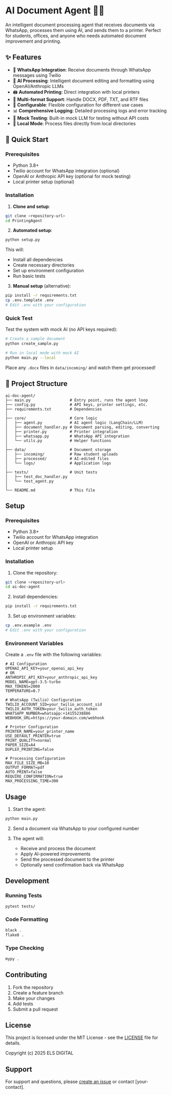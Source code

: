 # AI Document Agent 🤖📄

An intelligent document processing agent that receives documents via WhatsApp, processes them using AI, and sends them to a printer. Perfect for students, offices, and anyone who needs automated document improvement and printing.

## ✨ Features

- 📱 **WhatsApp Integration**: Receive documents through WhatsApp messages using Twilio
- 🤖 **AI Processing**: Intelligent document editing and formatting using OpenAI/Anthropic LLMs
- 🖨️ **Automated Printing**: Direct integration with local printers
- 📄 **Multi-format Support**: Handle DOCX, PDF, TXT, and RTF files
- 🔧 **Configurable**: Flexible configuration for different use cases
- 📊 **Comprehensive Logging**: Detailed processing logs and error tracking
- 🧪 **Mock Testing**: Built-in mock LLM for testing without API costs
- 🔄 **Local Mode**: Process files directly from local directories

## 🚀 Quick Start

### Prerequisites

- Python 3.8+
- Twilio account for WhatsApp integration (optional)
- OpenAI or Anthropic API key (optional for mock testing)
- Local printer setup (optional)

### Installation

1. **Clone and setup**:
```bash
git clone <repository-url>
cd PrintingAgent
```

2. **Automated setup**:
```bash
python setup.py
```
This will:
- Install all dependencies
- Create necessary directories
- Set up environment configuration
- Run basic tests

3. **Manual setup** (alternative):
```bash
pip install -r requirements.txt
cp .env.template .env
# Edit .env with your configuration
```

### Quick Test

Test the system with mock AI (no API keys required):

```bash
# Create a sample document
python create_sample.py

# Run in local mode with mock AI
python main.py --local
```

Place any `.docx` files in `data/incoming/` and watch them get processed!

## 📁 Project Structure

```
ai-doc-agent/
├── main.py                 # Entry point, runs the agent loop
├── config.py               # API keys, printer settings, etc.
├── requirements.txt        # Dependencies
│
├── core/                   # Core logic
│   ├── agent.py            # AI agent logic (LangChain/LLM)
│   ├── document_handler.py # Document parsing, editing, converting
│   ├── printer.py          # Printer integration
│   ├── whatsapp.py         # WhatsApp API integration
│   └── utils.py            # Helper functions
│
├── data/                   # Document storage
│   ├── incoming/           # Raw student uploads
│   ├── processed/          # AI-edited files
│   └── logs/               # Application logs
│
├── tests/                  # Unit tests
│   ├── test_doc_handler.py
│   └── test_agent.py
│
└── README.md               # This file
```

## Setup

### Prerequisites

- Python 3.8+
- Twilio account for WhatsApp integration
- OpenAI or Anthropic API key
- Local printer setup

### Installation

1. Clone the repository:
```bash
git clone <repository-url>
cd ai-doc-agent
```

2. Install dependencies:
```bash
pip install -r requirements.txt
```

3. Set up environment variables:
```bash
cp .env.example .env
# Edit .env with your configuration
```

### Environment Variables

Create a `.env` file with the following variables:

```env
# AI Configuration
OPENAI_API_KEY=your_openai_api_key
# OR
ANTHROPIC_API_KEY=your_anthropic_api_key
MODEL_NAME=gpt-3.5-turbo
MAX_TOKENS=2000
TEMPERATURE=0.7

# WhatsApp (Twilio) Configuration
TWILIO_ACCOUNT_SID=your_twilio_account_sid
TWILIO_AUTH_TOKEN=your_twilio_auth_token
WHATSAPP_NUMBER=whatsapp:+14155238886
WEBHOOK_URL=https://your-domain.com/webhook

# Printer Configuration
PRINTER_NAME=your_printer_name
USE_DEFAULT_PRINTER=true
PRINT_QUALITY=normal
PAPER_SIZE=A4
DUPLEX_PRINTING=false

# Processing Configuration
MAX_FILE_SIZE_MB=10
OUTPUT_FORMAT=pdf
AUTO_PRINT=false
REQUIRE_CONFIRMATION=true
MAX_PROCESSING_TIME=300
```

## Usage

1. Start the agent:
```bash
python main.py
```

2. Send a document via WhatsApp to your configured number

3. The agent will:
   - Receive and process the document
   - Apply AI-powered improvements
   - Send the processed document to the printer
   - Optionally send confirmation back via WhatsApp

## Development

### Running Tests

```bash
pytest tests/
```

### Code Formatting

```bash
black .
flake8 .
```

### Type Checking

```bash
mypy .
```

## Contributing

1. Fork the repository
2. Create a feature branch
3. Make your changes
4. Add tests
5. Submit a pull request

## License

This project is licensed under the MIT License - see the [LICENSE](LICENSE) file for details.

Copyright (c) 2025 ELS DIGITAL

## Support

For support and questions, please [create an issue](link-to-issues) or contact [your-contact].